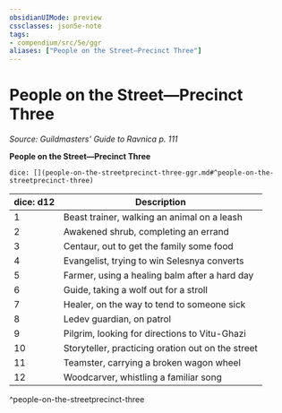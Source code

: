 ```yaml
---
obsidianUIMode: preview
cssclasses: json5e-note
tags:
- compendium/src/5e/ggr
aliases: ["People on the Street—Precinct Three"]
---
```

# People on the Street—Precinct Three
*Source: Guildmasters' Guide to Ravnica p. 111* 

**People on the Street—Precinct Three**

`dice: [](people-on-the-streetprecinct-three-ggr.md#^people-on-the-streetprecinct-three)`

| dice: d12 | Description |
|-----------|-------------|
| 1 | Beast trainer, walking an animal on a leash |
| 2 | Awakened shrub, completing an errand |
| 3 | Centaur, out to get the family some food |
| 4 | Evangelist, trying to win Selesnya converts |
| 5 | Farmer, using a healing balm after a hard day |
| 6 | Guide, taking a wolf out for a stroll |
| 7 | Healer, on the way to tend to someone sick |
| 8 | Ledev guardian, on patrol |
| 9 | Pilgrim, looking for directions to Vitu-Ghazi |
| 10 | Storyteller, practicing oration out on the street |
| 11 | Teamster, carrying a broken wagon wheel |
| 12 | Woodcarver, whistling a familiar song |
^people-on-the-streetprecinct-three